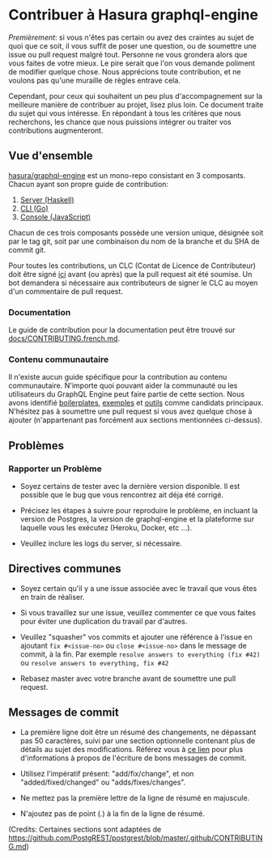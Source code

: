 # Contribuer à Hasura graphql-engine

*Premièrement*: si vous n'êtes pas certain ou avez des craintes au sujet de quoi que ce soit,
il vous suffit de poser une question, ou de soumettre une issue ou pull request malgré tout.
Personne ne vous grondera alors que vous faites de votre mieux.
Le pire serait que l'on vous demande poliment de modifier quelque chose.
Nous apprécions toute contribution, et ne voulons pas qu'une muraille de règles entrave cela.

Cependant, pour ceux qui souhaitent un peu plus d'accompagnement sur la meilleure
manière de contribuer au projet, lisez plus loin. Ce document traite du sujet qui
vous intéresse. En répondant à tous les critères que nous recherchons, les chance que
nous puissions intégrer ou traiter vos contributions augmenteront.

## Vue d'ensemble

[hasura/graphql-engine](https://github.com/hasura/graphql-engine) est un mono-repo
consistant en 3 composants. Chacun ayant son propre guide de contribution:

1. [Server (Haskell)](server/CONTRIBUTING.md)
2. [CLI (Go)](cli/CONTRIBUTING.md)
3. [Console (JavaScript)](console/README.md#contributing-to-hasura-console)

Chacun de ces trois composants possède une version unique, désignée soit par le tag git, soit par une
combinaison du nom de la branche et du SHA de commit git.

Pour toutes les contributions, un CLC (Contat de Licence de Contributeur) doit être signé [ici](https://cla-assistant.io/hasura/graphql-engine) avant (ou après) que la pull request ait été soumise. Un bot demandera si nécessaire aux contributeurs de signer le CLC au moyen d'un commentaire de pull request.


### Documentation

Le guide de contribution pour la documentation peut être trouvé sur [docs/CONTRIBUTING.french.md](docs/CONTRIBUTING.french.md).

### Contenu communautaire

Il n'existe aucun guide spécifique pour la contribution au contenu communautaire.
N'importe quoi pouvant aider la communauté ou les utilisateurs du GraphQL Engine
peut faire partie de cette section. Nous avons identifié [boilerplates](community/boilerplates),
[exemples](community/examples) et [outils](community/tools) comme candidats principaux.
N'hésitez pas à soumettre une pull request si vous avez quelque chose à ajouter (n'appartenant
pas forcément aux sections mentionnées ci-dessus).

## Problèmes

### Rapporter un Problème

- Soyez certains de tester avec la dernière version disponible. Il est possible que
  le bug que vous rencontrez ait déja été corrigé.

- Précisez les étapes à suivre pour reproduire le problème, en incluant la version
  de Postgres, la version de graphql-engine et la plateforme sur laquelle vous les
  exécutez (Heroku, Docker, etc ...).

- Veuillez inclure les logs du server, si nécessaire.


## Directives communes

- Soyez certain qu'il y a une issue associée avec le travail que vous êtes en train de réaliser.

- Si vous travaillez sur une issue, veuillez commenter ce que vous faites pour éviter une duplication
  du travail par d'autres.

- Veuillez "squasher" vos commits et ajouter une référence à l'issue en ajoutant `fix #<issue-no>`
  ou `close #<issue-no>` dans le message de commit, à la fin.
  Par exemple `resolve answers to everything (fix #42)` ou `resolve answers to everything, fix #42`

- Rebasez master avec votre branche avant de soumettre une pull request.

## Messages de commit

- La première ligne doit être un résumé des changements, ne dépassant pas 50 caractères, suivi
  par une section optionnelle contenant plus de détails au sujet des modifications.
  Référez vous à [ce lien](https://github.com/erlang/otp/wiki/writing-good-commit-messages)
  pour plus d'informations à propos de l'écriture de bons messages de commit.

- Utilisez l'impératif présent: "add/fix/change", et non "added/fixed/changed" ou "adds/fixes/changes".

- Ne mettez pas la première lettre de la ligne de résumé en majuscule.

- N'ajoutez pas de point (.) à la fin de la ligne de résumé.

(Credits: Certaines sections sont adaptées de https://github.com/PostgREST/postgrest/blob/master/.github/CONTRIBUTING.md)
